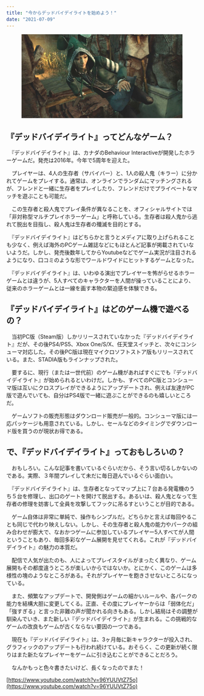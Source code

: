 ```yaml
---
title: "今からデッドバイデイライトを始めよう！"
date: "2021-07-09"
---
```


<figure>

![](assets/n911535c00ada_43a1ed4db27b45168071b493e1ea9c7d.jpg)

</figure>

## 『デッドバイデイライト』ってどんなゲーム？

　『デッドバイデイライト』は、カナダのBehaviour Interactiveが開発したホラーゲームだ。発売は2016年。今年で5周年を迎えた。

　プレイヤーは、4人の生存者（サバイバー）と、1人の殺人鬼（キラー）に分かれてゲームをプレイする。通常は、オンラインでランダムにマッチングされるが、フレンドと一緒に生存者をプレイしたり、フレンドだけでプライベートなマッチを遊ぶことも可能だ。

　この生存者と殺人鬼でプレイ条件が異なることを、オフィシャルサイトでは「非対称型マルチプレイホラーゲーム」と呼称している。生存者は殺人鬼から逃れて脱出を目指し、殺人鬼は生存者の殲滅を目的とする。

　『デッドバイデイライト』はどちらかと言うとメディアに取り上げられることも少なく、例えば海外のPCゲーム雑誌などにもほとんど記事が掲載されていないようだ。しかし、発売後数年してからYoutubeなどでゲーム実況が注目されるようになり、口コミのような形でワールドワイドにヒットするゲームとなった。

　『デッドバイデイライト』は、いわゆる演出でプレイヤーを怖がらせるホラーゲームとは違うが、5人すべてのキャラクターを人間が操っていることにより、従来のホラーゲームとは一線を画す本物の緊迫感を体験できる。

## 『デッドバイデイライト』はどのゲーム機で遊べるの？

　当初PC版（Steam版）しかリリースされていなかった『デッドバイデイライト』だが、その後PS4/PS5、Xbox One/S/X、任天堂スイッチと、次々にコンシューマ対応した。その後PC版は現在マイクロソフトストア版もリリースされている。また、STADIA版もラインナップされた。

　要するに、現行（または一世代前）のゲーム機があればすぐにでも『デッドバイデイライト』が始められるといわけだ。しかも、すべてのPC版とコンシューマ版は互いにクロスプレイができるようにアップデートされ、例えば友達がPC版で遊んでいても、自分はPS4版で一緒に遊ぶことができるのも嬉しいところだ。

　ゲームソフトの販売形態はダウンロード販売が一般的。コンシューマ版には一応パッケージも用意されている。しかし、セールなどのタイミングでダウンロード版を買うのが現状お得である。

## で、『デッドバイデイライト』っておもしろいの？

　おもしろい。こんな記事を書いているぐらいだから、そう言い切るしかないのである。実際、３年間プレイして未だに毎日遊んでいるぐらい面白い。

　『デッドバイデイライト』は、生存者となってマップ上に７台ある発電機のうち５台を修理し、出口のゲートを開けて脱出する。あるいは、殺人鬼となって生存者の修理を妨害して全員を攻撃してフックに吊るすということが目的である。

　ゲーム自体は非常に単純で、操作もシンプルだ。どちらかと言えば毎回やることも同じで代わり映えしない。しかし、その生存者と殺人鬼の能力やパークの組み合わせが膨大で、なおかつゲームに参加しているプレイヤー5人すべてが人間ということもあり、毎回多彩なゲーム展開を見せてくれる。これが『デッドバイデイライト』の魅力の本質だ。

　配信で人気が出たのも、人によってプレイスタイルがまったく異なり、ゲーム展開もその都度違うところが楽しいからではないか。とにかく、このゲームは多様性の塊のようなところがある。それがプレイヤーを飽きさせないところになっている。

　また、頻繁なアップデートで、開発側はゲームの細かいルールや、各パークの能力を結構大胆に変更してくる。正直、その度にプレイヤーからは「弱体化だ」「強すぎる」と言った非難の声が聞かれる向きもある。しかし結局はその調整が馴染んでいき、また新しい『デッドバイデイライト』が生まれる。この挑戦的なゲームの改良もゲームが古くならない要因の一つである。

　現在も『デッドバイデイライト』は、3ヶ月毎に新キャラクターが投入され、グラフィックのアップデートも行われ続けている。おそらく、この更新が続く限りはまた新たなプレイヤーをゲームに引き込むことができることだろう。

　なんかもっと色々書きたいけど、長くなったのでまた！

[https://www.youtube.com/watch?v=96YUUVtZ75o](https://www.youtube.com/watch?v=96YUUVtZ75o)
